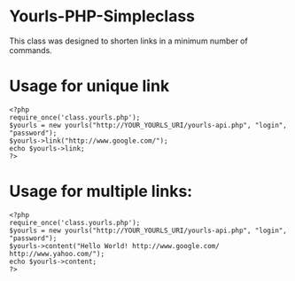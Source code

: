 Yourls-PHP-Simpleclass
=========================

This class was designed to shorten links in a minimum number of commands.


# Usage for unique link
```
<?php
require_once('class.yourls.php');
$yourls = new yourls("http://YOUR_YOURLS_URI/yourls-api.php", "login", "password");
$yourls->link("http://www.google.com/"); 
echo $yourls->link;
?>
```

# Usage for multiple links:
```
<?php
require_once('class.yourls.php');
$yourls = new yourls("http://YOUR_YOURLS_URI/yourls-api.php", "login", "password");
$yourls->content("Hello World! http://www.google.com/ http://www.yahoo.com/"); 
echo $yourls->content;
?>
```
